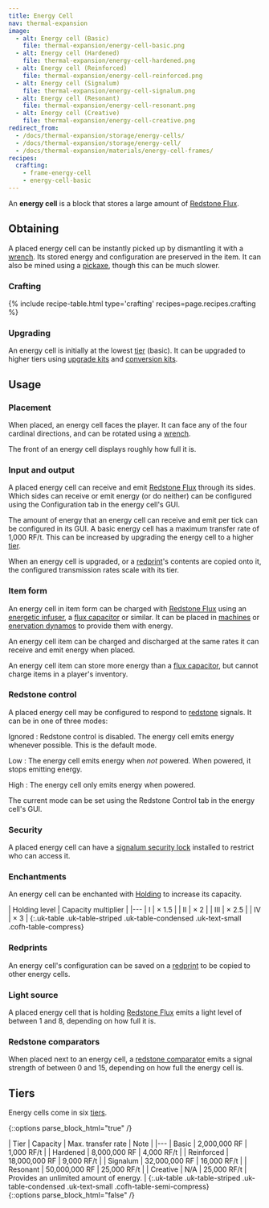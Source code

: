 ```yaml
---
title: Energy Cell
nav: thermal-expansion
image:
  - alt: Energy cell (Basic)
    file: thermal-expansion/energy-cell-basic.png
  - alt: Energy cell (Hardened)
    file: thermal-expansion/energy-cell-hardened.png
  - alt: Energy cell (Reinforced)
    file: thermal-expansion/energy-cell-reinforced.png
  - alt: Energy cell (Signalum)
    file: thermal-expansion/energy-cell-signalum.png
  - alt: Energy cell (Resonant)
    file: thermal-expansion/energy-cell-resonant.png
  - alt: Energy cell (Creative)
    file: thermal-expansion/energy-cell-creative.png
redirect_from:
  - /docs/thermal-expansion/storage/energy-cells/
  - /docs/thermal-expansion/storage/energy-cell/
  - /docs/thermal-expansion/materials/energy-cell-frames/
recipes:
  crafting:
    - frame-energy-cell
    - energy-cell-basic
---
```


An **energy cell** is a block that stores a large amount of [Redstone
Flux](/docs/redstone-flux/).


Obtaining
---------

A placed energy cell can be instantly picked up by dismantling it with a
[wrench](/docs/wrenches/). Its stored energy and configuration are preserved in
the item. It can also be mined using a
[pickaxe](https://minecraft.gamepedia.com/Pickaxe), though this can be much
slower.

### Crafting
{% include recipe-table.html type='crafting' recipes=page.recipes.crafting %}

### Upgrading
An energy cell is initially at the lowest [tier](#tiers) (basic). It can be
upgraded to higher tiers using [upgrade kits](/docs/upgrade-kits/) and
[conversion kits](/docs/conversion-kits/).


Usage
-----

### Placement
When placed, an energy cell faces the player. It can face any of the four
cardinal directions, and can be rotated using a [wrench](/docs/wrenches/).

The front of an energy cell displays roughly how full it is.

### Input and output
A placed energy cell can receive and emit [Redstone Flux](/docs/redstone-flux/)
through its sides. Which sides can receive or emit energy (or do neither) can be
configured using the Configuration tab in the energy cell's GUI.

The amount of energy that an energy cell can receive and emit per tick can be
configured in its GUI. A basic energy cell has a maximum transfer rate of 1,000
RF/t. This can be increased by upgrading the energy cell to a higher
[tier](#tiers).

When an energy cell is upgraded, or a [redprint](/docs/redprint/)'s contents are
copied onto it, the configured transmission rates scale with its tier.

### Item form
An energy cell in item form can be charged with [Redstone
Flux](/docs/redstone-flux/) using an [energetic
infuser](/docs/energetic-infuser/), a [flux capacitor](/docs/flux-capacitor/) or
similar. It can be placed in
[machines](/docs/machines/) or [enervation dynamos](/docs/enervation-dynamo/) to
provide them with energy.

An energy cell item can be charged and discharged at the same rates it can
receive and emit energy when placed.

An energy cell item can store more energy than a [flux
capacitor](/docs/flux-capacitor/), but cannot charge items in a player's
inventory.

### Redstone control
A placed energy cell may be configured to respond to
[redstone](https://minecraft.gamepedia.com/Redstone) signals. It can be in one
of three modes:

Ignored
: Redstone control is disabled. The energy cell emits energy whenever possible.
This is the default mode.

Low
: The energy cell emits energy when *not* powered. When powered, it stops
emitting energy.

High
: The energy cell only emits energy when powered.

The current mode can be set using the Redstone Control tab in the energy cell's
GUI.

### Security
A placed energy cell can have a [signalum security
lock](/docs/signalum-security-lock/) installed to restrict who can access it.

### Enchantments
An energy cell can be enchanted with [Holding](/docs/holding/) to increase its
capacity.

| Holding level | Capacity multiplier |
|---
| I | × 1.5 |
| II | × 2 |
| III | × 2.5 |
| IV | × 3 |
{:.uk-table .uk-table-striped .uk-table-condensed .uk-text-small .cofh-table-compress}

### Redprints
An energy cell's configuration can be saved on a [redprint](/docs/redprint/) to
be copied to other energy cells.

### Light source
A placed energy cell that is holding [Redstone Flux](/docs/redstone-flux/) emits
a light level of between 1 and 8, depending on how full it is.

### Redstone comparators
When placed next to an energy cell, a [redstone
comparator](https://minecraft.gamepedia.com/Redstone_Comparator) emits a signal
strength of between 0 and 15, depending on how full the energy cell is.


Tiers
-----

Energy cells come in six [tiers](/docs/tiers/).

{::options parse_block_html="true" /}
<div class="uk-overflow-container">
| Tier | Capacity | Max. transfer rate | Note |
|---
| Basic | 2,000,000 RF | 1,000 RF/t |
| Hardened | 8,000,000 RF | 4,000 RF/t |
| Reinforced | 18,000,000 RF | 9,000 RF/t |
| Signalum | 32,000,000 RF | 16,000 RF/t |
| Resonant | 50,000,000 RF | 25,000 RF/t |
| Creative | N/A | 25,000 RF/t | Provides an unlimited amount of energy. |
{:.uk-table .uk-table-striped .uk-table-condensed .uk-text-small .cofh-table-semi-compress}
</div>
{::options parse_block_html="false" /}
